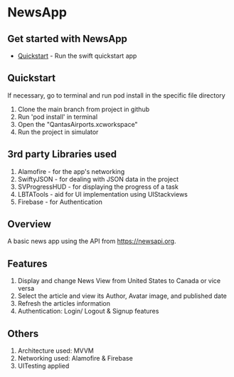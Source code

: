 # NewsApp

## Get started with NewsApp
* [Quickstart](#quickstart) - Run the swift quickstart app

## Quickstart
If necessary, go to terminal and run pod install in the specific file directory

1. Clone the main branch from project in github
2. Run 'pod install' in terminal
3. Open the "QantasAirports.xcworkspace"
4. Run the project in simulator

## 3rd party Libraries used
1. Alamofire - for the app's networking 
2. SwiftyJSON - for dealing with JSON data in the project
3. SVProgressHUD - for displaying the progress of a task
4. LBTATools - aid for UI implementation using UIStackviews
5. Firebase - for Authentication

## Overview
A basic news app using the API from https://newsapi.org. 

## Features
1. Display and change News View from United States to Canada or vice versa
2. Select the article and view its Author, Avatar image, and published date
3. Refresh the articles information
4. Authentication: Login/ Logout & Signup features

## Others
1. Architecture used: MVVM
2. Networking used: Alamofire & Firebase
3. UITesting applied
